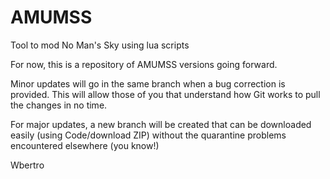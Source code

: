 # AMUMSS
Tool to mod No Man's Sky using lua scripts

For now, this is a repository of AMUMSS versions going forward.

Minor updates will go in the same branch when a bug correction is provided.
This will allow those of you that understand how Git works to pull the changes in no time.

For major updates, a new branch will be created that can be downloaded easily (using Code/download ZIP) without the quarantine problems encountered elsewhere (you know!)

Wbertro
